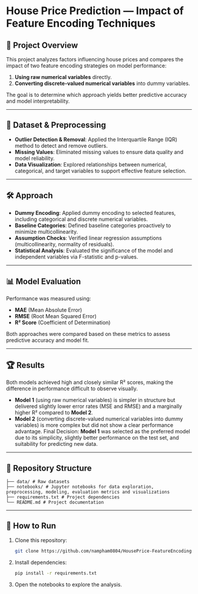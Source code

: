 # House Price Prediction — Impact of Feature Encoding Techniques

## 📌 Project Overview
This project analyzes factors influencing house prices and compares the impact of two feature encoding strategies on model performance:
1. **Using raw numerical variables** directly.
2. **Converting discrete-valued numerical variables** into dummy variables.

The goal is to determine which approach yields better predictive accuracy and model interpretability.

---

## 📂 Dataset & Preprocessing
- **Outlier Detection & Removal**: Applied the Interquartile Range (IQR) method to detect and remove outliers.
- **Missing Values**: Eliminated missing values to ensure data quality and model reliability.
- **Data Visualization**: Explored relationships between numerical, categorical, and target variables to support effective feature selection.

---

## 🛠️ Approach
- **Dummy Encoding**: Applied dummy encoding to selected features, including categorical and discrete numerical variables.
- **Baseline Categories**: Defined baseline categories proactively to minimize multicollinearity.
- **Assumption Checks**: Verified linear regression assumptions (multicollinearity, normality of residuals).
- **Statistical Analysis**: Evaluated the significance of the model and independent variables via F-statistic and p-values.

---

## 📊 Model Evaluation
Performance was measured using:
- **MAE** (Mean Absolute Error)
- **RMSE** (Root Mean Squared Error)
- **R² Score** (Coefficient of Determination)

Both approaches were compared based on these metrics to assess predictive accuracy and model fit.

---

## 🏆 Results
Both models achieved high and closely similar R² scores, making the difference in performance difficult to observe visually.
* **Model 1** (using raw numerical variables) is simpler in structure but delivered slightly lower error rates (MSE and RMSE) and a marginally higher R² compared to **Model 2**.
* **Model 2** (converting discrete-valued numerical variables into dummy variables) is more complex but did not show a clear performance advantage.
Final Decision:
**Model 1** was selected as the preferred model due to its simplicity, slightly better performance on the test set, and suitability for predicting new data.

---

## 📁 Repository Structure
```text
├── data/ # Raw datasets
├── notebooks/ # Jupyter notebooks for data exploration, preprocessing, modeling, evaluation metrics and visualizations
├── requirements.txt # Project dependencies
└── README.md # Project documentation
```
---

## 🚀 How to Run
1. Clone this repository:
   ```bash
   git clone https://github.com/nampham0804/HousePrice-FeatureEncoding-ModelComparison
2. Install dependencies:
   ```bash
   pip install -r requirements.txt
3. Open the notebooks to explore the analysis.
